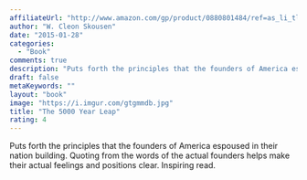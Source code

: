 ```yaml
---
affiliateUrl: "http://www.amazon.com/gp/product/0880801484/ref=as_li_tl?ie=UTF8&camp=1789&creative=390957&creativeASIN=0880801484&linkCode=as2&tag=jaktre-20&linkId=Q4YQAQGFSKB5VUOQ"
author: "W. Cleon Skousen"
date: "2015-01-28"
categories:
  - "Book"
comments: true
description: "Puts forth the principles that the founders of America espoused in their nation building.  Quoting from the words of the actual founders helps make th"
draft: false
metaKeywords: ""
layout: "book"
image: "https://i.imgur.com/gtgmmdb.jpg"
title: "The 5000 Year Leap"
rating: 4
---
```


Puts forth the principles that the founders of America espoused in their nation building.  Quoting from the words of the actual founders helps make their actual feelings and positions clear.  Inspiring read.
